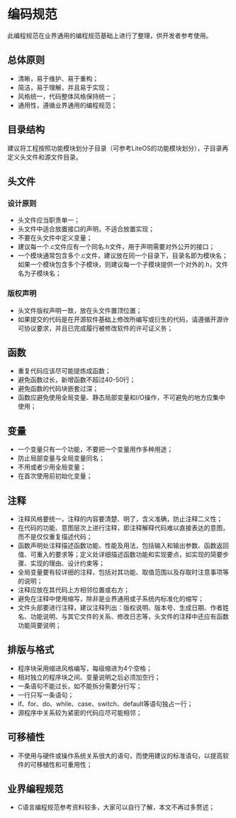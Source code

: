 # 编码规范  

此编程规范在业界通用的编程规范基础上进行了整理，供开发者参考使用。  

## 总体原则  

- 清晰，易于维护、易于重构；
- 简洁，易于理解，并且易于实现；
- 风格统一，代码整体风格保持统一；
- 通用性，遵循业界通用的编程规范；

## 目录结构

建议将工程按照功能模块划分子目录（可参考LiteOS的功能模块划分），子目录再定义头文件和源文件目录。

## 头文件  

### 设计原则  

- 头文件应当职责单一；
- 头文件中适合放置接口的声明，不适合放置实现；
- 不要在头文件中定义变量；
- 建议每一个.c文件应有一个同名.h文件，用于声明需要对外公开的接口；
- 一个模块通常包含多个.c文件，建议放在同一个目录下，目录名即为模块名；如果一个模块包含多个子模块，则建议每一个子模块提供一个对外的.h，文件名为子模块名；

### 版权声明
 
- 头文件版权声明一致，放在头文件置顶位置；
- 如果提交的代码是在开源软件基础上修改所编写或衍生的代码，请遵循开源许可协议要求，并且已完成履行被修改软件的许可证义务；

## 函数  

- 重复代码应该尽可能提炼成函数；
- 避免函数过长，新增函数不超过40-50行；
- 避免函数的代码块嵌套过深；
- 函数应避免使用全局变量、静态局部变量和I/O操作，不可避免的地方应集中使用； 

## 变量  

- 一个变量只有一个功能，不要把一个变量用作多种用途；
- 防止局部变量与全局变量同名；
- 不用或者少用全局变量；
- 在首次使用前初始化变量；

## 注释  

- 注释风格要统一，注释的内容要清楚、明了，含义准确，防止注释二义性；
- 在代码的功能、意图层次上进行注释，即注释解释代码难以直接表达的意图，而不是仅仅重复描述代码； 
- 函数声明处注释描述函数功能、性能及用法，包括输入和输出参数、函数返回值、可重入的要求等；定义处详细描述函数功能和实现要点，如实现的简要步骤、实现的理由、设计约束等；
- 全局变量要有较详细的注释，包括对其功能、取值范围以及存取时注意事项等的说明；
- 注释应放在其代码上方相邻位置或右方；
- 避免在注释中使用缩写，除非是业界通用或子系统内标准化的缩写； 
- 文件头部要进行注释，建议注释列出：版权说明、版本号、生成日期、作者姓名、功能说明、与其它文件的关系、修改日志等，头文件的注释中还应有函数功能简要说明；

## 排版与格式  

- 程序块采用缩进风格编写，每级缩进为4个空格；
- 相对独立的程序块之间、变量说明之后必须加空行；
- 一条语句不能过长，如不能拆分需要分行写；
- 一行只写一条语句；
- if、for、do、while、case、switch、default等语句独占一行；
- 源程序中关系较为紧密的代码应尽可能相邻；

## 可移植性  

- 不使用与硬件或操作系统关系很大的语句，而使用建议的标准语句，以提高软件的可移植性和可重用性；

## 业界编程规范

- C语言编程规范参考资料较多，大家可以自行了解，本文不再过多赘述；
